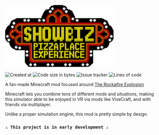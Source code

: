<img src="./animated_logo.gif" alt="Showbiz Mod" height="200px" img/>

![Created at](https://img.shields.io/github/created-at/FlooferLand/Showbiz-Mod?style=plastic&logo=github&link=https://github.com/FlooferLand/Showbiz-Mod)
![Code size in bytes](https://img.shields.io/github/languages/code-size/FlooferLand/Showbiz-Mod?style=plastic&color=brightgreen&link=https://github.com/FlooferLand/Showbiz-Mod)
![Issue tracker](https://img.shields.io/github/issues/FlooferLand/Showbiz-Mod?style=plastic&link=https://github.com/FlooferLand/Showbiz-Mod/issues)
![Lines of code](https://img.shields.io/tokei/lines/github/FlooferLand/Showbiz-Mod?style=plastic&link=https://github.com/FlooferLand/Showbiz-Mod)

A fan-made Minecraft mod focused around [The Rockafire Explosion](https://www.youtube.com/watch?v=8SeSavNd9_c&list=PLB8A625C54121DA04)

Minecraft lets you combine tons of different mods and situations, making this simulator able to be enjoyed in VR via mods like ViveCraft, and with friends via multiplayer.

Unlike a proper simulation engine, this mod is pretty simple by design.

### `⚠️ This project is in early development ⚠️`
